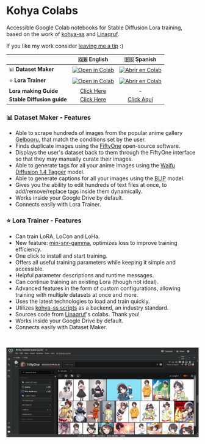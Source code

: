 # Kohya Colabs

Accessible Google Colab notebooks for Stable Diffusion Lora training, based on the work of [kohya-ss](https://github.com/kohya-ss/sd-scripts) and [Linaqruf](https://github.com/Linaqruf/kohya-trainer).

If you like my work consider [leaving me a tip](https://ko-fi.com/holostrawberry) :)

| |🇬🇧 English|🇪🇸 Spanish|
|:--|:-:|:-:|
| 📊 **Dataset Maker** | [![Open in Colab](https://raw.githubusercontent.com/hollowstrawberry/kohya-colab/main/assets/colab-badge.svg)](https://colab.research.google.com/github/hollowstrawberry/kohya-colab/blob/main/Dataset_Maker.ipynb) | [![Abrir en Colab](https://raw.githubusercontent.com/hollowstrawberry/kohya-colab/main/assets/colab-badge-spanish.svg)](https://colab.research.google.com/github/hollowstrawberry/kohya-colab/blob/main/Spanish_Dataset_Maker.ipynb) |
| ⭐ **Lora Trainer** | [![Open in Colab](https://raw.githubusercontent.com/hollowstrawberry/kohya-colab/main/assets/colab-badge.svg)](https://colab.research.google.com/github/hollowstrawberry/kohya-colab/blob/main/Lora_Trainer.ipynb) | [![Abrir en Colab](https://raw.githubusercontent.com/hollowstrawberry/kohya-colab/main/assets/colab-badge-spanish.svg)](https://colab.research.google.com/github/hollowstrawberry/kohya-colab/blob/main/Spanish_Lora_Trainer.ipynb) |
| **Lora making Guide** | [Click Here](https://civitai.com/models/22530) | - |
| **Stable Diffusion guide** | [Click Here](https://huggingface.co/hollowstrawberry/stable-diffusion-guide/blob/main/README.md#index) | [Click Aquí](https://huggingface.co/hollowstrawberry/stable-diffusion-guide/blob/main/spanish.md#index) |

### 📊 Dataset Maker - Features

* Able to scrape hundreds of images from the popular anime gallery [Gelbooru](https://gelbooru.com/index.php?page=wiki&s=view&id=18780), that match the conditions set by the user.
* Finds duplicate images using the [FiftyOne](https://docs.voxel51.com/) open-source software.
* Displays the user's dataset back to them through the FiftyOne interface so that they may manually curate their images.
* Able to generate tags for all your anime images using the [Waifu Diffusion 1.4 Tagger](https://huggingface.co/SmilingWolf/wd-v1-4-swinv2-tagger-v2) model.
* Able to generate captions for all your images using the [BLIP](https://huggingface.co/spaces/Salesforce/BLIP) model.
* Gives you the ability to edit hundreds of text files at once, to add/remove/replace tags inside them dynamically.
* Works inside your Google Drive by default.
* Connects easily with Lora Trainer.

### ⭐ Lora Trainer - Features

* Can train LoRA, LoCon and LoHa.
* New feature: [min-snr-gamma](https://arxiv.org/abs/2303.09556), optimizes loss to improve training efficiency.
* One click to install and start training.
* Offers all useful training parameters while keeping it simple and accessible.
* Helpful parameter descriptions and runtime messages.
* Can continue training an existing Lora (though not ideal).
* Advanced features in the form of custom configurations, allowing training with multiple datasets at once and more.
* Uses the latest technologies to load and train quickly.
* Utilizes [kohya-ss scripts](https://github.com/kohya-ss/sd-scripts) as a backend, an industry standard.
* Sources code from [Linaqruf](https://github.com/Linaqruf/kohya-trainer)'s colabs. Thank you!
* Works inside your Google Drive by default.
* Connects easily with Dataset Maker.

&nbsp;

![Dataset Maker screenshot](assets/datasetmaker.png)
